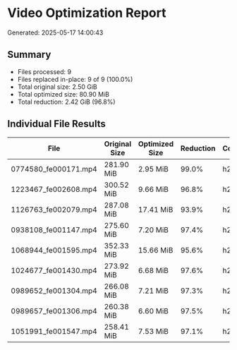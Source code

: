 # Video Optimization Report
Generated: 2025-05-17 14:00:43

## Summary
- Files processed: 9
- Files replaced in-place: 9 of 9 (100.0%)
- Total original size: 2.50 GiB
- Total optimized size: 80.90 MiB
- Total reduction: 2.42 GiB (96.8%)

## Individual File Results

| File | Original Size | Optimized Size | Reduction | Codec | Resolution | Fit Mode | Replaced In-place |
|------|---------------|----------------|-----------|-------|------------|----------|-------------------|
| 0774580_fe000171.mp4 | 281.90 MiB | 2.95 MiB | 99.0% | h265 | 1080p | contain | ✅ Yes |
| 1223467_fe002608.mp4 | 300.52 MiB | 9.66 MiB | 96.8% | h265 | 1080p | contain | ✅ Yes |
| 1126763_fe002079.mp4 | 287.08 MiB | 17.41 MiB | 93.9% | h265 | 1080p | contain | ✅ Yes |
| 0938108_fe001147.mp4 | 275.60 MiB | 7.20 MiB | 97.4% | h265 | 1080p | contain | ✅ Yes |
| 1068944_fe001595.mp4 | 352.33 MiB | 15.66 MiB | 95.6% | h265 | 1080p | contain | ✅ Yes |
| 1024677_fe001430.mp4 | 273.92 MiB | 6.68 MiB | 97.6% | h265 | 1080p | contain | ✅ Yes |
| 0989652_fe001304.mp4 | 266.08 MiB | 7.21 MiB | 97.3% | h265 | 1080p | contain | ✅ Yes |
| 0989657_fe001306.mp4 | 260.38 MiB | 6.60 MiB | 97.5% | h265 | 1080p | contain | ✅ Yes |
| 1051991_fe001547.mp4 | 258.41 MiB | 7.53 MiB | 97.1% | h265 | 1080p | contain | ✅ Yes |